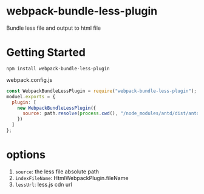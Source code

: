 # webpack-bundle-less-plugin

Bundle less file and output to html file

# Getting Started

```shell
npm install webpack-bundle-less-plugin
```

webpack.config.js

```js
const WebpackBundleLessPlugin = require("webpack-bundle-less-plugin");
moduel.exports = {
  plugin: [
    new WebpackBundleLessPlugin({
      source: path.resolve(process.cwd(), "/node_modules/antd/dist/antd.less")
    })
  ]
};
```

# options

1. `source`: the less file absolute path
2. `indexFileName`: HtmlWebpackPlugin.fileName
3. `lessUrl`: less.js cdn url

